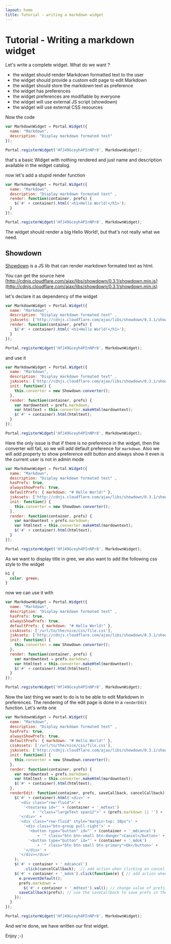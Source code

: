 ```yaml
---
layout: home
title: Tutorial - writing a markdown widget
---
```


Tutorial - Writing a markdown widget
=====================

Let's write a complete widget. 
What do we want ?

* the widget should render Markdown formatted text to the user
* the widget should provide a custom edit page to edit Markdown
* the widget should store the markdown text as preference
* the widget has preferences
* the widget preferences are modifiable by everyone
* the widget will use external JS script (showdown)
* the widget will use external CSS resources 

Now the code 

```javascript
var MarkdownWidget = Portal.Widget({
  name: "Markdown",
  description: "Display markdown formated text"  
});

Portal.registerWidget('HfJ49Gceyh4PInNPr8', MarkdownWidget);
```

that's a basic Widget with nothing rendered and just name and description available in the widget catalog.

now let's add a stupid render function 

```javascript
var MarkdownWidget = Portal.Widget({
  name: "Markdown",
  description: "Display markdown formated text" ,
  render: function(container, prefs) {
    $('#' + container).html('<h1>Hello World!</h1>');
  }
});

Portal.registerWidget('HfJ49Gceyh4PInNPr8', MarkdownWidget);
```

The widget should render a big Hello World!, but that's not really what we need.

Showdown
--------

[Showdown](https://github.com/showdownjs/showdown) is a JS lib that can render markdown formated text as html.

You can get the source here [http://cdnjs.cloudflare.com/ajax/libs/showdown/0.3.1/showdown.min.js](http://cdnjs.cloudflare.com/ajax/libs/showdown/0.3.1/showdown.min.js)

let's declare it as dependency of the widget 

```javascript
var MarkdownWidget = Portal.Widget({
  name: "Markdown",
  description: "Display markdown formated text" ,
  jsAssets: ['http://cdnjs.cloudflare.com/ajax/libs/showdown/0.3.1/showdown.min.js'],
  render: function(container, prefs) {
    $('#' + container).html('<h1>Hello World!</h1>');
  }
});

Portal.registerWidget('HfJ49Gceyh4PInNPr8', MarkdownWidget);
```

and use it 

```javascript
var MarkdownWidget = Portal.Widget({
  name: "Markdown",
  description: "Display markdown formated text" ,
  jsAssets: ['http://cdnjs.cloudflare.com/ajax/libs/showdown/0.3.1/showdown.min.js'],
  init: function() {
    this.converter = new Showdown.converter();
  },
  render: function(container, prefs) {
    var mardowntext = prefs.markdown;
    var htmltext = this.converter.makeHtml(mardowntext);
    $('#' + container).html(htmltext);
  }
});

Portal.registerWidget('HfJ49Gceyh4PInNPr8', MarkdownWidget);
```

Here the only issue is that if there is no preference in the widget, then the converter will fail, so we will add default preference for `markdown`. Also we will add property to show preference edit button and always show it even is the current user is not in admin mode

```javascript
var MarkdownWidget = Portal.Widget({
  name: "Markdown",
  description: "Display markdown formated text" ,
  hasPrefs: true,
  alwaysShowPrefs: true,
  defaultPrefs: { markdown: "# Hello World!" },
  jsAssets: ['http://cdnjs.cloudflare.com/ajax/libs/showdown/0.3.1/showdown.min.js'],
  init: function() {
    this.converter = new Showdown.converter();
  },
  render: function(container, prefs) {
    var mardowntext = prefs.markdown;
    var htmltext = this.converter.makeHtml(mardowntext);
    $('#' + container).html(htmltext);
  }
});

Portal.registerWidget('HfJ49Gceyh4PInNPr8', MarkdownWidget);
```

As we want to display title in gree, we also want to add the following css style to the widget 

```css
h1 {
  color: green;
}
```

now we can use it with 

```javascript
var MarkdownWidget = Portal.Widget({
  name: "Markdown",
  description: "Display markdown formated text" ,
  hasPrefs: true,
  alwaysShowPrefs: true,
  defaultPrefs: { markdown: "# Hello World!" },
  cssAssets: ['/url/to/the/nice/css/file.css'],
  jsAssets: ['http://cdnjs.cloudflare.com/ajax/libs/showdown/0.3.1/showdown.min.js'],
  init: function() {
    this.converter = new Showdown.converter();
  },
  render: function(container, prefs) {
    var mardowntext = prefs.markdown;
    var htmltext = this.converter.makeHtml(mardowntext);
    $('#' + container).html(htmltext);
  }
});

Portal.registerWidget('HfJ49Gceyh4PInNPr8', MarkdownWidget);
```

Now the last thing we want to do is to be able to edit Markdown in preferences. The rendering of the edit page is done in a `renderEdit` function. Let's write one 

```javascript
var MarkdownWidget = Portal.Widget({
  name: "Markdown",
  description: "Display markdown formated text" ,
  hasPrefs: true,
  alwaysShowPrefs: true,
  defaultPrefs: { markdown: "# Hello World!" },
  cssAssets: ['/url/to/the/nice/css/file.css'],
  jsAssets: ['http://cdnjs.cloudflare.com/ajax/libs/showdown/0.3.1/showdown.min.js'],
  init: function() {
    this.converter = new Showdown.converter();
  },
  render: function(container, prefs) {
    var mardowntext = prefs.markdown;
    var htmltext = this.converter.makeHtml(mardowntext);
    $('#' + container).html(htmltext);
  },
  renderEdit: function(container, prefs, saveCallback, cancelCallback) {
    $('#' + container).html('<div>' +
      '<div class="row-fluid">' +
        '<textarea id="' + (container + '_mdtext') 
            + '"class="largeText span12">' + (prefs.markdown || '') + '</textarea>' +
      '</div>' +
      '<div class="row-fluid" style="margin-top: 10px">' +
        '<div class="btn-group pull-right">' +
          '<button type="button" id="' + (container + '_mdcancel') 
              + '" class="btn btn-small btn-danger">Cancel</button>' +
          '<button type="button" id="' + (container + '_mdok') 
              + '" class="btn btn-small btn-primary">Ok</button>' +
        '</div>' +
      '</div></div>'
    );
    $('#' + container + '_mdcancel')
        .click(cancelCallback);  // add action when clicking on cancel
    $('#' + container + '_mdok').click(function(e) { // add action when clicking on save
      e.preventDefault();
      prefs.markdown = 
        $('#' + container + '_mdtext').val(); // change value of prefs.markdown
      saveCallback(prefs); // use the saveCallback to save prefs in the store
    });
  }
});

Portal.registerWidget('HfJ49Gceyh4PInNPr8', MarkdownWidget);
```

And we're done, we have written our first widget.

Enjoy ;-)
